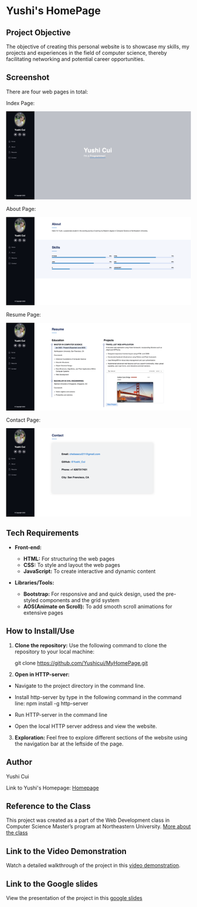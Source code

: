 # Yushi's HomePage

## Project Objective

The objective of creating this personal website is to showcase my skills, my projects and experiences in the field of computer science, thereby facilitating networking and potential career opportunities.

## Screenshot

There are four web pages in total:

Index Page:

![Index page screenshot](https://github.com/Yushicui/MyHomePage/blob/main/screenshots/index.png)

About Page:

![About page screenshot](https://github.com/Yushicui/MyHomePage/blob/main/screenshots/about.png)

Resume Page:

![Resume page screenshot](https://github.com/Yushicui/MyHomePage/blob/main/screenshots/resume.png)

Contact Page:

![Contact page screenshot](https://github.com/Yushicui/MyHomePage/blob/main/screenshots/contact.png)

## Tech Requirements

- **Front-end:**

  - **HTML:** For structuring the web pages
  - **CSS:** To style and layout the web pages
  - **JavaScript:** To create interactive and dynamic content

- **Libraries/Tools:**
  - **Bootstrap:** For responsive and and quick design, used the pre-styled components and the grid system
  - **AOS(Animate on Scroll):** To add smooth scroll animations for extensive pages

## How to Install/Use

1. **Clone the repository:** Use the following command to clone the repository to your local machine:

   git clone https://github.com/Yushicui/MyHomePage.git

2. **Open in HTTP-server:**

- Navigate to the project directory in the command line.

- Install http-server by type in the following command in the command line:
  npm install -g http-server

- Run HTTP-server in the command line

- Open the local HTTP server address and view the website.

3. **Exploration:** Feel free to explore different sections of the website using the navigation bar at the leftside of the page.

## Author

Yushi Cui

Link to Yushi's Homepage: [Homepage](https://yushicui.github.io/MyHomePage/)

## Reference to the Class

This project was created as a part of the Web Development class in Computer Science Master’s program at Northeastern University. [More about the class](https://johnguerra.co/classes/webDevelopment_fall_2023/)

## Link to the Video Demonstration

Watch a detailed walkthrough of the project in this [video demonstration](https://youtu.be/yourlinkhere).

## Link to the Google slides

View the presentation of the project in this [google slides](https://docs.google.com/presentation/d/1XNj1ssOgOTa6SaYWSgClMGNXuB6fULVO-dvTojHzThA/edit?usp=sharing)
